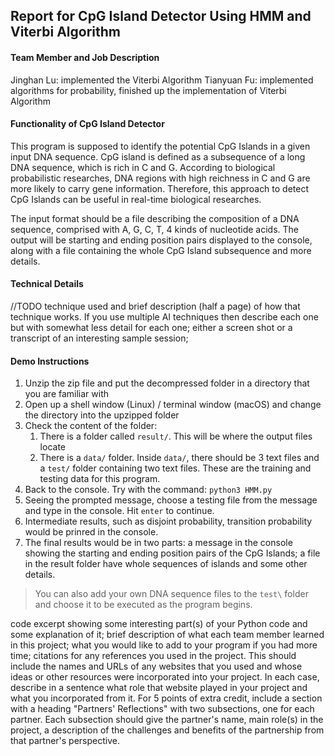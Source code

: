 ## Report for CpG Island Detector Using HMM and Viterbi Algorithm

#### Team Member and Job Description
Jinghan Lu: implemented the Viterbi Algorithm
Tianyuan Fu: implemented algorithms for probability, finished up the implementation of Viterbi Algorithm

#### Functionality of CpG Island Detector
This program is supposed to identify the potential CpG Islands in a given input DNA sequence. CpG island is defined as a subsequence of a long DNA sequence, which is rich in C and G. According to biological probabilistic researches, DNA regions with high reichness in C and G are more likely to carry gene information. Therefore, this approach to detect CpG Islands can be useful in real-time biological researches.

The input format should be a file describing the composition of a DNA sequence, comprised with A, G, C, T, 4 kinds of nucleotide acids.
The output will be starting and ending position pairs displayed to the console, along with a file containing the whole CpG Island subsequence and more details.

#### Technical Details
//TODO 
technique used and brief description (half a page) of how that technique works. If you use multiple AI techniques then describe each one but with somewhat less detail for each one;
either a screen shot or a transcript of an interesting sample session;


#### Demo Instructions
1. Unzip the zip file and put the decompressed folder in a directory that you are familiar with
1. Open up a shell window (Linux) / terminal window (macOS) and change the directory into the upzipped folder
1. Check the content of the folder: 
    1. There is a folder called `result/`. This will be where the output files locate
    1. There is a `data/` folder. Inside `data/`, there should be 3 text files and a `test/` folder containing two text files. These are the training and testing data for this program.
1. Back to the console. Try with the command:
`python3 HMM.py`
1. Seeing the prompted message, choose a testing file from the message and type in the console. Hit `enter` to continue.
1. Intermediate results, such as disjoint probability, transition probability would be prinred in the console. 
1. The final results would be in two parts: a message in the console showing the starting and ending position pairs of the CpG Islands; a file in the result folder have whole sequences of islands and some other details.
> You can also add your own DNA sequence files to the `test\` folder and choose it to be executed as the program begins.

code excerpt showing some interesting part(s) of your Python code and some explanation of it;
brief description of what each team member learned in this project;
what you would like to add to your program if you had more time;
citations for any references you used in the project. This should include the names and URLs of any websites that you used and whose ideas or other resources were incorporated into your project. In each case, describe in a sentence what role that website played in your project and what you incorporated from it.
For 5 points of extra credit, include a section with a heading "Partners' Reflections" with two subsections, one for each partner. Each subsection should give the partner's name, main role(s) in the project, a description of the challenges and benefits of the partnership from that partner's perspective.
